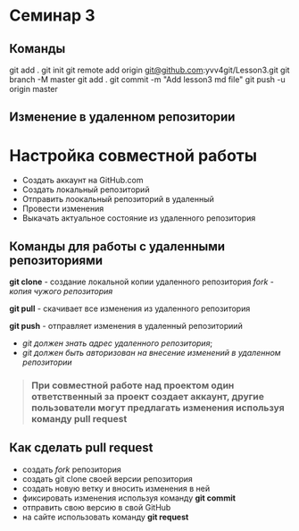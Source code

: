 # Семинар 3



## Команды
git add .
git init
git remote add origin git@github.com:yvv4git/Lesson3.git
git branch -M master
git add .
git commit -m "Add lesson3 md file"
git push -u origin master

## Изменение в удаленном репозитории
# Настройка совместной работы
- Создать аккаунт на GitHub.com
- Создать локальный репозиторий
- Отправить лоокальный репозиторий в удаленный
- Провести изменения
- Выкачать актуальное состояние из удаленного репозитория
## Команды для работы с удаленными репозиториями
**git clone** - создание локальной копии удаленного репозитория
     *fork - копия чужого репозитория*

**git pull** - скачивает все изменения из удаленного репозитория

**git push** - отправляет изменения в удаленный репозиториий
- *git должен знать адрес удаленного репозитория*;             
 - *git должен быть авторизован на внесение изменений в удаленном репозитории*


> ### При совместной работе над проектом один ответственный за проект создает аккаунт, другие пользователи могут предлагать изменения используя команду **pull request**
## Как сделать pull request
- создать *fork* репозитория
- создать git clone своей версии репозитория
- создать новую ветку и вносить изменения в ней
- фиксировать изменения используя команду **git commit**
- отправить свою версию в свой GitHub
- на сайте использовать команду **git request**